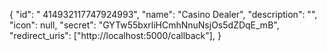 {
  "id": " 414932117747924993",
  "name": "Casino Dealer",
  "description": "",
  "icon": null,
  "secret": "GYTw55bxrliHCmhNnuNsjOs5dZDqE_mB",
  "redirect_uris": ["http://localhost:5000/callback"],
}
